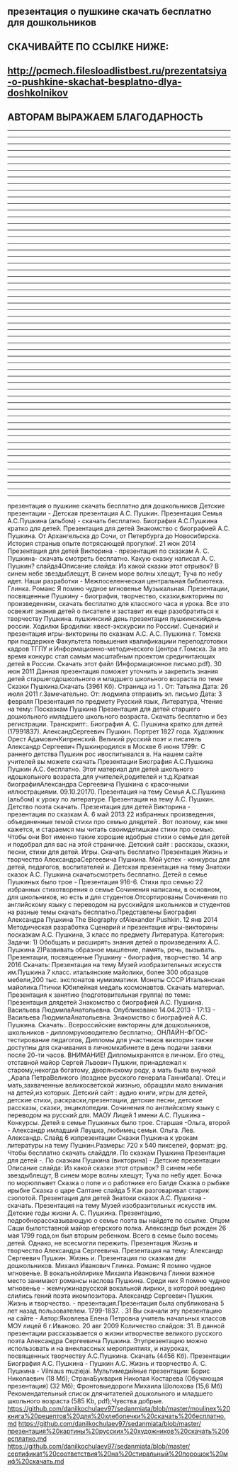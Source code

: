 презентация о пушкине скачать бесплатно для дошкольников
--------------------------------------------------
СКАЧИВАЙТЕ ПО ССЫЛКЕ НИЖЕ:
--------------------------------------------------
http://pcmech.filesloadlistbest.ru/prezentatsiya-o-pushkine-skachat-besplatno-dlya-doshkolnikov
--------------------------------------------------
АВТОРАМ ВЫРАЖАЕМ БЛАГОДАРНОСТЬ
--------------------------------------------------
--------------------------------------------------
--------------------------------------------------
--------------------------------------------------
--------------------------------------------------
--------------------------------------------------
--------------------------------------------------
--------------------------------------------------
--------------------------------------------------
--------------------------------------------------
--------------------------------------------------
--------------------------------------------------
--------------------------------------------------
--------------------------------------------------
--------------------------------------------------
--------------------------------------------------
--------------------------------------------------
--------------------------------------------------
--------------------------------------------------
--------------------------------------------------
--------------------------------------------------
--------------------------------------------------
--------------------------------------------------
--------------------------------------------------
--------------------------------------------------
--------------------------------------------------
--------------------------------------------------
--------------------------------------------------
--------------------------------------------------
--------------------------------------------------
--------------------------------------------------
--------------------------------------------------
--------------------------------------------------
--------------------------------------------------
--------------------------------------------------
--------------------------------------------------
--------------------------------------------------
--------------------------------------------------
--------------------------------------------------
--------------------------------------------------
--------------------------------------------------
--------------------------------------------------
--------------------------------------------------
--------------------------------------------------
--------------------------------------------------
--------------------------------------------------
--------------------------------------------------
--------------------------------------------------
--------------------------------------------------
--------------------------------------------------
--------------------------------------------------
--------------------------------------------------
--------------------------------------------------
--------------------------------------------------
--------------------------------------------------
--------------------------------------------------
--------------------------------------------------
презентация о пушкине скачать бесплатно для дошкольников Детские презентации - Детская презентация А.С. Пушкин. Презентация Семья А.С.Пушкина (альбом) - скачать бесплатно. Биография А.С.Пушкина кратко для детей. Презентация для детей Знакомство с биографией А.С. Пушкина. От Архангельска до Сочи, от Петербурга до Новосибирска. История страныв опыте потрясающей прогулки!. 21 июн 2014  Презентация для детей Викторина - презентация по сказкам А. С. Пушкина- скачать смотреть бесплатно. Какую сказку написал А. С. Пушкин?  слайда4Описание слайда: Из какой сказки этот отрывок? В синем небе звездыблещут, В синем море волны хлещут; Туча по небу идет. Наши разработки - Межпоселенческая центральная библиотека. Глинка. Романс Я помню чудное мгновенье  Музыкальная. Презентации, посвященные Пушкину - биография, творчество, сказки,викторины по произведениям, скачать бесплатно для классного часа и урока. Все это освежит знания детей о писателе и заставит их еще разобратиться к творчеству Пушкина. пушкинский день презентация пушкинскийдень россии. Ходилки Бродилки: квест-экскурсии по России!. Сценарий и презентация игры-викторины по сказкам А.С. А.С. Пушкина г. Томска при поддержке Факультета повышения квалификациии переподготовки кадров ТГПУ и Информационно-методического Центра г.Томска.  За это время конкурс стал самым масштабным проектом средичитающих детей в России.  Скачать этот файл (Информационное письмо.pdf). 30 июн 2011  Данная презентация поможет уточнить и закрепить знания детей старшегодошкольного и младшего школьного возраста по теме Сказки Пушкина.Скачать (3961 Кб).  Страница из 1 . От: Татьяна Дата: 26 июля 2011 г.Замечательно. От: людмила отправить эл. письмо Дата: 3 февраля
Презентация по предмету Русский язык, Литература, Чтение на тему: Посказкам Пушкина Презентация для детей старшего дошкольного имладшего школьного возраста. Скачать бесплатно и без регистрации. Транскрипт:. Биография А. С. Пушкина кратко для детей (17991837). АлександСергеевич Пушкин. Портрет 1827 года. Художник Орест АдамовичКипренский. Великий русский поэт и писатель Александр Сергеевич Пушкинродился в Москве 6 июня 1799г. С раннего детства Пушкин рос ивоспитывался в. На нашем сайте учителей вы можете скачать Презентации Биография А.С.Пушкина Пушкин А.С. бесплатно.  Этот материал для детей школьного идошкольного возраста,для учителей,родителей и т.д.Краткая биографияАлександра Сергеевича Пушкина с красочными иллюстрациями. 09.10.20170. Презентация на тему Семья А.С.Пушкина (альбом) к уроку по литературе. Презентация на тему А.С. Пушкин. Детство поэта скачать. Презентация для детей Викторина - презентация по сказкам А. 6 май 2013  22 избранных произведения, объединенные темой  стихи про семью длядетей .  Вот поэтому, как мне кажется, и стараемся мы читать своимдетишкам стихи про семью. Чтобы они  Вот именно такие хорошие идобрые стихи о семье для детей и подобрал для вас на этой страничке. Детский сайт : рассказы, сказки, песни, стихи для детей. Игры. Скачать бесплатно Презентация Жизнь и творчество АлександраСергеевича Пушкина. Мой успех - конкурсы для детей, педагогов, воспитателей и. Детская презентация на тему Знатоки сказок А.С. Пушкина скачатьсмотреть бесплатно. Детей в семье Пушкиных было трое - Презентация 916-6. Стихи про семью  22 избранных стихотворения о семье
Сочинения написаны, в основном, для школьников, но есть и для студентов.Отсортированы  Сочинения по английскому языку с переводом на русскийдля школьников и студентов на разные темы скачать бесплатно.Представлены  Биография Александра Пушкина The Biography ofAlexander Pushkin. 12 янв 2014  Методическая разработка Сценарий и презентация игры-викторины посказкам А.С. Пушкина, 3 класс по предмету Литература. Категория:  Задачи: 1) Обобщать и расширять знания детей о произведениях А.С. Пушкина 2)Развивать образное мышление, память, речь, вызывать. Презентации, посвященные Пушкину - биография, творчество. 14 апр 2016  Cкачать: Презентация на тему Музей изобразительных искусств им.Пушкина 7 класс.  итальянские майолики, более 300 образцов мебели,200 тыс. экспонатов нумизматики. Монеты СССР Итальянская майолика.Птички Юбилейная медаль космонавтов. Скачать материал. Презентация к занятию (подготовительная группа) по теме: Презентация длядетей Знакомство с биографией А.С. Пушкина. Васильева ЛюдмилаАнатольевна. Опубликовано 14.04.2013 - 17:13 - Васильева ЛюдмилаАнатольевна. Знакомство с биографией А.С. Пушкина. Скачать:. Всероссийские викторины для дошкольников, школьников - дипломруководителю бесплатно;. ОНЛАЙН-ФГОС-тестирование педагогов, Дипломы для участников викторин также доступны для скачивания в личномкабинете в день подачи заявки после 20-ти часов. ВНИМАНИЕ! Дипломыхранятся в личном. Его отец, отставной майор Сергей Львович Пушкин, принадлежал к старому,некогда богатому, дворянскому роду, а мать была внучкой ,,Арапа ПетраВеликого (позднее  русского генерала Ганнибала). Отец и мать,захваченные великосветской жизнью, обращали мало внимания на детей,из которых. Детский сайт : аудио книги, игры для детей, детские стихи, раскраски,презентации, детские песни, детские рассказы, сказки, энциклопедии. Сочинения по английскому языку с переводом на русский для. МАОУ Лицей 1 имени А.С. Пушкина - Конкурсы. Детей в семье Пушкиных было трое. Старшая -Ольга, второй - Александр имладший  Лвушка, любимец семьи. Ольга. Лев. Александр. Слайд 6 изпрезентации Сказки Пушкина к урокам литературы на тему Пушкин.Размеры: 720 х 540 пикселей, формат: jpg. Чтобы бесплатно скачать слайддля. По сказкам Пушкина Презентация для детей  -. По сказкам Пушкина (викторина) - Детские презентации
Описание слайда: Из какой сказки этот отрывок? В синем небе звездыблещут, В синем море волны хлещут; Туча по небу идет. Бочка по морюплывет Сказка о попе и о работнике его Балде Сказка о рыбаке ирыбке Сказка о царе Салтане  слайда 5 Как разговаривал старик сзолотой. Презентация для детей Знатоки сказок А.С. Пушкина - скачать. Презентация на тему Музей изобразительных искусств им. Детские годы жизни А. С. Пушкина. Презентацию, подробнорассказывающую о семье поэта вы найдете по ссылке. Отцом Саши былотставной майор егерского полка. Александр был рожден 26 мая 1799 года,он был вторым ребенком. Всего в семье было восемь детей. Однако, не всесмогли пережить. Презентация Жизнь и творчество Александра Сергеевича. Презентация на тему: Александр Сергеевич Пушкин. Жизнь и. Презентация по сказкам для дошкольников. Михаил Иванович Глинка. Романс Я помню чудное мгновенье. В вокальнойлирике Михаила Ивановича Глинки важное место занимают романсы наслова Пушкина. Среди них Я помню чудное мгновенье - жемчужинарусской вокальной лирики, в которой воедино слились гений поэта икомпозитора. Александр Сергеевич Пушкин. Жизнь и творчество. - презентация.Презентация была опубликована 5 лет назад пользователем. 1799-1837. . 31 Вы скачали эту презентацию на сайте -  Автор:Яковлева Елена Петровна учитель начальных классов МОУ лицей 6 г.Иваново. 20 авг 2009  Количество слайдов: 31. В данной презентации рассказывается о жизни итворчестве великого русского поэта Александра Сергеевича Пушкина. Этупрезентацию можно использовать и на внеклассных мероприятиях, и науроках, посвященных творчеству А.С.Пушкина. Скачать (4456 Кб). Презентации Биография А.С. Пушкина - Пушкин А.С. Жизнь и творчество А. С. Пушкина - Vilniaus muziejai. Мультимедийные презентации: Борис Николаевич  (18 Мб); СтранаБуквария Николая Костарева (Обучающая презентация) (32 Мб); Фронтовыедороги Михаила Шолохова (15,6 Мб)  Рекомендательный список длячитателей дошкольного и младшего школьного возраста (585 Kb, pdf);Чувства добрые.
https://github.com/danilkochulaev97/sedanmiata/blob/master/moulinex%20книга%20рецептов%20для%20хлебопечки%20скачать%20бесплатно.md
https://github.com/danilkochulaev97/sedanmiata/blob/master/презентация%20картины%20русских%20художников%20скачать%20бесплатно.md
https://github.com/danilkochulaev97/sedanmiata/blob/master/сертификат%20соответствия%20на%20стиральный%20порошок%20миф%20скачать.md